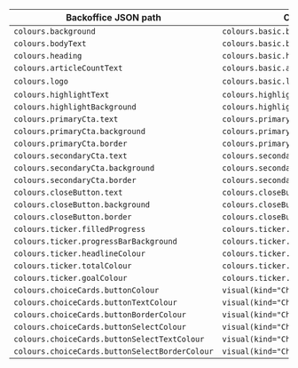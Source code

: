 | **Backoffice JSON path**                       | **ConfigurableDesign path**                           | **BannerTemplateSettings path**                 |
| ---------------------------------------------- | ----------------------------------------------------- | ----------------------------------------------- |
| `colours.background`                           | `colours.basic.background`                            | `containerSettings.backgroundColour`            |
| `colours.bodyText`                             | `colours.basic.bodyText`                              | `containerSettings.textColor`                   |
| `colours.heading`                              | `colours.basic.headerText`                            | `headerSettings.textColour`                     |
| `colours.articleCountText`                     | `colours.basic.articleCountText`                      | `articleCountTextColour`                        |
| `colours.logo`                                 | `colours.basic.logo`                                  | — _(no direct field)_                           |
| `colours.highlightText`                        | `colours.highlightedText.text`                        | `highlightedTextSettings.textColour`            |
| `colours.highlightBackground`                  | `colours.highlightedText.highlight`                   | `highlightedTextSettings.highlightColour`       |
| `colours.primaryCta.text`                      | `colours.primaryCta.default.text`                     | `primaryCtaSettings.default.textColour`         |
| `colours.primaryCta.background`                | `colours.primaryCta.default.background`               | `primaryCtaSettings.default.backgroundColour`   |
| `colours.primaryCta.border`                    | `colours.primaryCta.default.border`                   | `primaryCtaSettings.default.border`             |
| `colours.secondaryCta.text`                    | `colours.secondaryCta.default.text`                   | `secondaryCtaSettings.default.textColour`       |
| `colours.secondaryCta.background`              | `colours.secondaryCta.default.background`             | `secondaryCtaSettings.default.backgroundColour` |
| `colours.secondaryCta.border`                  | `colours.secondaryCta.default.border`                 | `secondaryCtaSettings.default.border`           |
| `colours.closeButton.text`                     | `colours.closeButton.default.text`                    | `closeButtonSettings.default.textColour`        |
| `colours.closeButton.background`               | `colours.closeButton.default.background`              | `closeButtonSettings.default.backgroundColour`  |
| `colours.closeButton.border`                   | `colours.closeButton.default.border`                  | `closeButtonSettings.default.border`            |
| `colours.ticker.filledProgress`                | `colours.ticker.filledProgress`                       | `tickerStylingSettings.filledProgressColour`    |
| `colours.ticker.progressBarBackground`         | `colours.ticker.progressBarBackground`                | `tickerStylingSettings.progressBarBackground`   |
| `colours.ticker.headlineColour`                | `colours.ticker.headlineColour`                       | `tickerStylingSettings.headlineColour`          |
| `colours.ticker.totalColour`                   | `colours.ticker.totalColour`                          | `tickerStylingSettings.totalColour`             |
| `colours.ticker.goalColour`                    | `colours.ticker.goalColour`                           | `tickerStylingSettings.goalColour`              |
| `colours.choiceCards.buttonColour`             | `visual(kind="ChoiceCards").buttonColour`             | `choiceCardSettings.buttonColour`               |
| `colours.choiceCards.buttonTextColour`         | `visual(kind="ChoiceCards").buttonTextColour`         | `choiceCardSettings.buttonTextColour`           |
| `colours.choiceCards.buttonBorderColour`       | `visual(kind="ChoiceCards").buttonBorderColour`       | `choiceCardSettings.buttonBorderColour`         |
| `colours.choiceCards.buttonSelectColour`       | `visual(kind="ChoiceCards").buttonSelectColour`       | `choiceCardSettings.buttonSelectColour`         |
| `colours.choiceCards.buttonSelectTextColour`   | `visual(kind="ChoiceCards").buttonSelectTextColour`   | `choiceCardSettings.buttonSelectTextColour`     |
| `colours.choiceCards.buttonSelectBorderColour` | `visual(kind="ChoiceCards").buttonSelectBorderColour` | `choiceCardSettings.buttonSelectBorderColour`   |

